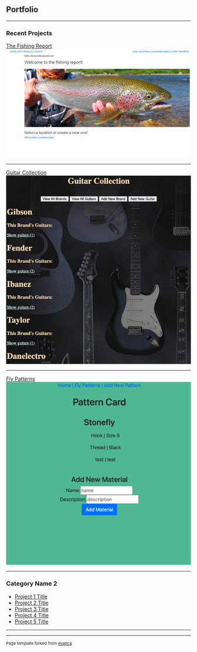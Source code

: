 ## Portfolio

---

### Recent Projects 

[The Fishing Report](/fishing_report_page.md)
<img src="images/Screen Shot 2021-03-17 at 5.39.13 PM.png?raw=true"/>

---
[Guitar Collection](/guitar_collection_page.md)
<img src="images/Screen Shot 2021-03-17 at 5.41.54 PM.png?raw=true"/>

---
[Fly Patterns](/fly_patterns_page.md)
<img src="images/Screen Shot 2021-03-17 at 5.43.54 PM.png?raw=true"/>

---

### Category Name 2

- [Project 1 Title](http://example.com/)
- [Project 2 Title](http://example.com/)
- [Project 3 Title](http://example.com/)
- [Project 4 Title](http://example.com/)
- [Project 5 Title](http://example.com/)

---




---
<p style="font-size:11px">Page template forked from <a href="https://github.com/evanca/quick-portfolio">evanca</a></p>
<!-- Remove above link if you don't want to attibute -->
